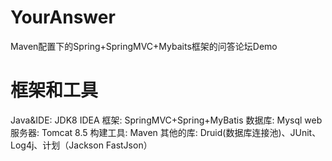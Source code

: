 # YourAnswer
Maven配置下的Spring+SpringMVC+Mybaits框架的问答论坛Demo


#
# 框架和工具

Java&IDE: JDK8 IDEA
框架: SpringMVC+Spring+MyBatis
数据库: Mysql
web服务器: Tomcat 8.5
构建工具: Maven
其他的库: Druid(数据库连接池)、JUnit、Log4j、计划（Jackson FastJson）

